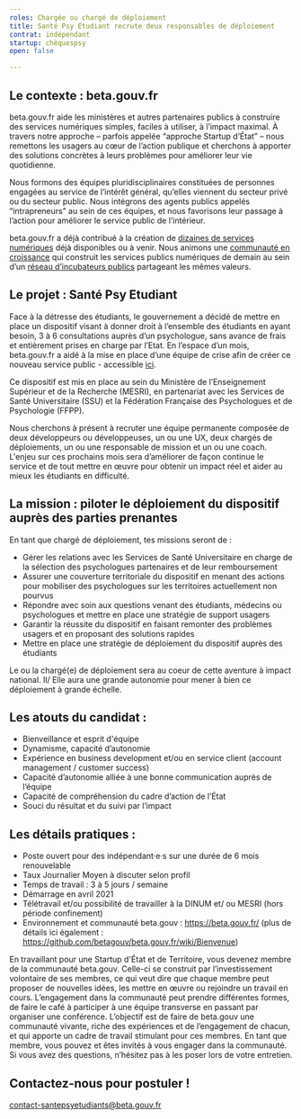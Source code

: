 ```yaml
---
roles: Chargée ou chargé de déploiement
title: Santé Psy Etudiant recrute deux responsables de déploiement
contrat: indépendant
startup: chèquespsy
open: false

---
```


## Le contexte : beta.gouv.fr

beta.gouv.fr aide les ministères et autres partenaires publics à construire des services numériques simples, faciles à utiliser, à l’impact maximal. À travers notre approche – parfois appelée “approche Startup d’État” – nous remettons les usagers au cœur de l’action publique et cherchons à apporter des solutions concrètes à leurs problèmes pour améliorer leur vie quotidienne.

Nous formons des équipes pluridisciplinaires constituées de personnes engagées au service de l’intérêt général, qu’elles viennent du secteur privé ou du secteur public. Nous intégrons des agents publics appelés “intrapreneurs” au sein de ces équipes, et nous favorisons leur passage à l’action pour améliorer le service public de l’intérieur.

beta.gouv.fr a déjà contribué à la création de [dizaines de services numériques](https://beta.gouv.fr/startups/)
 déjà disponibles ou à venir. Nous animons une [communauté en croissance](https://beta.gouv.fr/communaute/) qui construit les services publics numériques de demain au sein d’un [réseau d’incubateurs publics](https://beta.gouv.fr/incubateurs/) partageant les mêmes valeurs.

## Le projet : Santé Psy Etudiant
Face à la détresse des étudiants, le gouvernement a décidé de mettre en place un dispositif visant à donner droit à l’ensemble des étudiants en ayant besoin, 3 à 6 consultations auprès d’un psychologue, sans avance de frais et entièrement prises en charge par l’Etat. En l’espace d’un mois, beta.gouv.fr a aidé à la mise en place d’une équipe de crise afin de créer ce nouveau service public  - accessible [ici](http://santepsy.etudiant.gouv.fr).

Ce dispositif est mis en place au sein du Ministère de l’Enseignement Supérieur et de la Recherche (MESRI), en partenariat avec les Services de Santé Universitaire  (SSU) et la Fédération Française des Psychologues et de Psychologie (FFPP).

Nous cherchons à présent à recruter une équipe permanente composée de deux développeurs ou développeuses, un ou une UX, deux chargés de déploiements, un ou une responsable de mission et un ou une coach.  L'enjeu sur ces prochains mois sera d’améliorer de façon continue le service et de tout mettre en œuvre pour obtenir un impact réel et aider au mieux les étudiants en difficulté.

## La mission : piloter le déploiement du dispositif auprès des parties prenantes

En tant que chargé de déploiement, tes missions seront de : 
- Gérer les relations avec les Services de Santé Universitaire en charge de la sélection des psychologues partenaires et de leur remboursement
- Assurer une couverture territoriale du dispositif en menant des actions pour mobiliser des psychologues sur les territoires actuellement non pourvus
- Répondre avec soin aux questions venant des étudiants, médecins ou psychologues et mettre en place une stratégie de support usagers
- Garantir la réussite du dispositif en faisant remonter des problèmes usagers et en proposant des solutions rapides
- Mettre en place une stratégie de déploiement du dispositif auprès des étudiants 

Le ou la chargé(e) de déploiement sera au coeur de cette aventure à impact national. 
Il/ Elle aura une grande autonomie pour mener à bien ce déploiement à grande échelle. 

## Les atouts du candidat :
- Bienveillance et esprit d'équipe 
- Dynamisme, capacité d’autonomie
- Expérience en business development et/ou en service client (account management / customer success)
- Capacité d’autonomie alliée à une bonne communication auprès de l’équipe
- Capacité de compréhension du cadre d’action de l’État 
- Souci du résultat et du suivi par l’impact

 
## Les détails pratiques :
 - Poste ouvert pour des indépendant·e·s sur une durée de 6 mois renouvelable
 - Taux Journalier Moyen à discuter selon profil
 - Temps de travail : 3 à 5 jours / semaine
 - Démarrage en avril 2021
 - Télétravail et/ou possibilité de travailler à la DINUM et/ ou MESRI (hors période confinement)
 - Environnement et communauté beta.gouv : https://beta.gouv.fr/ (plus de détails ici également : https://github.com/betagouv/beta.gouv.fr/wiki/Bienvenue)

En travaillant pour une Startup d'État et de Territoire, vous devenez membre de la communauté beta.gouv. Celle-ci se construit par l’investissement volontaire de ses membres, ce qui veut dire que chaque membre peut proposer de nouvelles idées, les mettre en œuvre ou rejoindre un travail en cours.
L’engagement dans la communauté peut prendre différentes formes, de faire le café à participer à une équipe transverse en passant par organiser une conférence.
L’objectif est de faire de beta.gouv une communauté vivante, riche des expériences et de l’engagement de chacun, et qui apporte un cadre de travail stimulant pour ces membres.
En tant que membre, vous pouvez et êtes invités à vous engager dans la communauté. Si vous avez des questions, n’hésitez pas à les poser lors de votre entretien. 

## Contactez-nous pour postuler !
contact-santepsyetudiants@beta.gouv.fr
